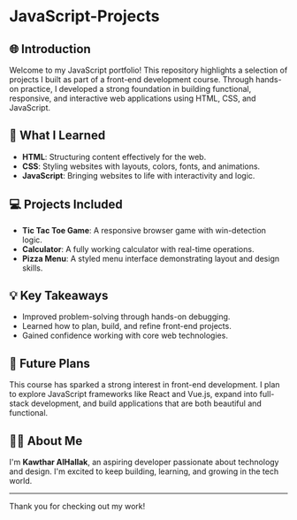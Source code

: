 # JavaScript-Projects

## 🌐 Introduction
Welcome to my JavaScript portfolio! This repository highlights a selection of projects I built as part of a front-end development course. Through hands-on practice, I developed a strong foundation in building functional, responsive, and interactive web applications using HTML, CSS, and JavaScript.

## 🧠 What I Learned
- **HTML**: Structuring content effectively for the web.
- **CSS**: Styling websites with layouts, colors, fonts, and animations.
- **JavaScript**: Bringing websites to life with interactivity and logic.

## 💻 Projects Included
- **Tic Tac Toe Game**: A responsive browser game with win-detection logic.
- **Calculator**: A fully working calculator with real-time operations.
- **Pizza Menu**: A styled menu interface demonstrating layout and design skills.

## 💡 Key Takeaways
- Improved problem-solving through hands-on debugging.
- Learned how to plan, build, and refine front-end projects.
- Gained confidence working with core web technologies.

## 🚀 Future Plans
This course has sparked a strong interest in front-end development. I plan to explore JavaScript frameworks like React and Vue.js, expand into full-stack development, and build applications that are both beautiful and functional.

## 🙋‍♀️ About Me
I'm **Kawthar AlHallak**, an aspiring developer passionate about technology and design. I'm excited to keep building, learning, and growing in the tech world.

---

Thank you for checking out my work!
